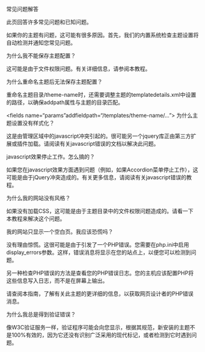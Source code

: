 常见问题解答

此页回答许多常见问题和已知问题。

如果你的主题有问题，这可能有很多原因。首先，我们的内置系统检查主题设置将自动检测并通知您常见问题。

为什么我不能保存主题配置？

这可能是由于文件权限问题。有关详细信息，请参阅本教程。

为什么重命名主题后无法保存主题配置？

重命名主题目录/theme-name时，还需要调整主题的templatedetails.xml中设置的路径，以确保addpath属性与主题的目录匹配。

<fields name=“params”addfieldpath=“/templates/theme-name/…”>
为什么主题设置没有样式化？

这是由管理区域中的javascript冲突引起的。很可能另一个jquery库正由第三方扩展或插件加载。请阅读有关javascript错误的文档以解决此问题。

javascript效果停止工作。怎么搞的？

如果您在javascript效果方面遇到问题（例如，如果Accordion菜单停止工作），这可能是由于jQuery冲突造成的。有关更多信息，请阅读有关javascript错误的教程。

为什么我的网站没有风格？

如果没有加载CSS，这可能是由于主题目录中的文件权限问题造成的。请看一下本教程来解决这个问题。

我的网站只显示一个空白页。我应该恐慌吗？

没有理由惊慌。这很可能是由于引发了一个PHP错误。您需要在php.ini中启用display_errors参数。这样，错误消息将显示在您的站点上，以便您可以检测到问题。

另一种检查PHP错误的方法是查看您的PHP错误日志。您的主机应该配置PHP将这些信息写入日志，而不是在屏幕上输出。

请查阅本指南，了解有关此主题的更详细的信息，以获取网页设计者的PHP错误消息。

为什么我总是得到验证错误？

像W3C验证服务一样，验证程序可能会向您显示，根据其规范，新安装的主题不是100%有效的，因为它还没有识别广泛采用的现代标记，或者检测到它时遇到问题。